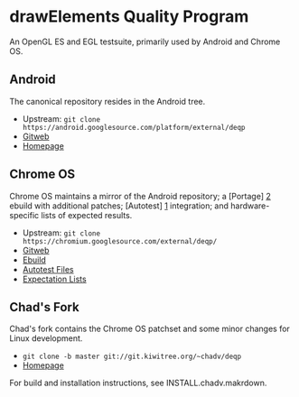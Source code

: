 drawElements Quality Program
============================

An OpenGL ES and EGL testsuite, primarily used by Android and Chrome OS.


Android
-------
The canonical repository resides in the Android tree.

- Upstream: `git clone https://android.googlesource.com/platform/external/deqp`
- [Gitweb](https://android.googlesource.com/platform/external/deqp)
- [Homepage](https://source.android.com/devices/graphics/testing.html)


Chrome OS
---------
Chrome OS maintains a mirror of the Android repository; a [Portage] [2] ebuild
with additional patches; [Autotest] [1] integration; and hardware-specific
lists of expected results.

- Upstream: `git clone https://chromium.googlesource.com/external/deqp/`
- [Gitweb](https://chromium.googlesource.com/external/deqp/)
- [Ebuild](https://chromium.googlesource.com/chromiumos/overlays/chromiumos-overlay/+/master/media-gfx/deqp/)
- [Autotest Files](https://chromium.googlesource.com/chromiumos/third_party/autotest/+/master/client/site_tests/graphics_dEQP/)
- [Expectation Lists](https://chromium.googlesource.com/chromiumos/third_party/autotest/+/master/client/site_tests/graphics_dEQP/expectations/)


Chad's Fork
-----------
Chad's fork contains the Chrome OS patchset and some minor changes for Linux
development.

- `git clone -b master git://git.kiwitree.org/~chadv/deqp`
- [Homepage](http://git.kiwitree.net/cgit/~chadv/deqp/about)

For build and installation instructions, see INSTALL.chadv.makrdown.


[1]: http://autotest.github.io/
[2]: https://en.wikipedia.org/wiki/Portage_(software)
